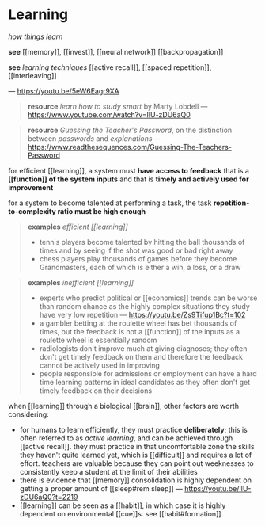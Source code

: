 # Learning

_how things learn_

**see** [[memory]], [[invest]], [[neural network]] [[backpropagation]]

**see** _learning techniques_ [[active recall]], [[spaced repetition]], [[interleaving]]

&mdash; <https://youtu.be/5eW6Eagr9XA>

> **resource** _learn how to study smart_ by Marty Lobdell &mdash; <https://www.youtube.com/watch?v=IlU-zDU6aQ0>

> **resource** _Guessing the Teacher's Password_, on the distinction between _passwords_ and _explanations_ &mdash; <https://www.readthesequences.com/Guessing-The-Teachers-Password>

for efficient [[learning]], a system must **have access to feedback** that is a **[[function]] of the system inputs** and that is **timely and actively used for improvement**

for a system to become talented at performing a task, the task **repetition-to-complexity ratio must be high enough**

> **examples** _efficient [[learning]]_
>
> - tennis players become talented by hitting the ball thousands of times and by seeing if the shot was good or bad right away
> - chess players play thousands of games before they become Grandmasters, each of which is either a win, a loss, or a draw

> **examples** _inefficient [[learning]]_
>
> - experts who predict political or [[economics]] trends can be worse than random chance as the highly complex situations they study have very low repetition &mdash; <https://youtu.be/Zs9Tifup1Bc?t=102>
> - a gambler betting at the roulette wheel has bet thousands of times, but the feedback is not a [[function]] of the inputs as a roulette wheel is essentially random
> - radiologists don't improve much at giving diagnoses; they often don't get timely feedback on them and therefore the feedback cannot be actively used in improving
> - people responsible for admissions or employment can have a hard time learning patterns in ideal candidates as they often don't get timely feedback on their decisions

when [[learning]] through a biological [[brain]], other factors are worth considering:

- for humans to learn efficiently, they must practice **deliberately**; this is often referred to as _active learning_, and can be achieved through [[active recall]]. they must practice in that uncomfortable zone the skills they haven't quite learned yet, which is [[difficult]] and requires a lot of effort. teachers are valuable because they can point out weeknesses to consistently keep a student at the limit of their abilities
- there is evidence that [[memory]] consolidation is highly dependent on getting a proper amount of [[sleep#rem sleep]] &mdash; <https://youtu.be/IlU-zDU6aQ0?t=2219>
- [[learning]] can be seen as a [[habit]], in which case it is highly dependent on environmental [[cue]]s. see [[habit#formation]]
